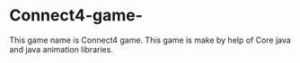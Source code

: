 # Connect4-game-
This game name is Connect4 game. This game is make by help of Core java and java animation libraries.
